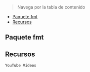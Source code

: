 > Navega por la tabla de contenido

- [Paquete fmt](#paquete-fmt)
- [Recursos](#recursos)

## Paquete fmt



## Recursos



`YouTube Vídeos`

